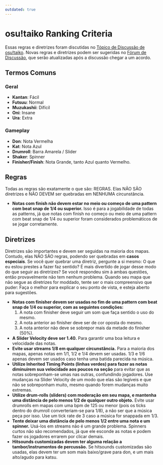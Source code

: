 ```yaml
---
outdated: true
---
```


# osu!taiko Ranking Criteria

Essas regras e diretrizes foram discutidas no [Tópico de Discussão de osu!taiko](https://osu.ppy.sh/community/forums/posts/1275323). Novas regras e diretrizes podem ser sugeridas no [Fórum de Discussão](https://osu.ppy.sh/community/forums/87), que serão atualizadas após a discussão chegar a um acordo.

## Termos Comuns

### Geral

- **Kantan**: Fácil
- **Futsuu**: Normal
- **Muzukashii**: Difícil
- **Oni**: Insane
- **Ura**: Extra

### Gameplay

- **Don**: Nota Vermelha
- **Kat**: Nota Azul
- **Drumroll**: Barra Amarela / Slider
- **Shaker**: Spinner
- **Finisher/Finish**: Nota Grande, tanto Azul quanto Vermelho.

## Regras

Todas as regras são exatamente o que são: REGRAS. Elas NÃO SÃO diretrizes e NÃO DEVEM ser quebradas em NENHUMA circunstância.

- **Notas com finish não devem estar no meio ou começo de uma pattern com beat snap de 1/4 ou superior.** Isso é para a jogabilidade de todas as patterns, já que notas com finish no começo ou meio de uma pattern com beat snap de 1/4 ou superior foram considerados problemáticos de se jogar corretamente.

## Diretrizes

Diretrizes são importantes e devem ser seguidas na maioria dos mapas. Contudo, elas NÃO SÃO regras, podendo ser quebradas em **casos especiais**. Se você quer quebrar uma diretriz, pergunte a si mesmo: O que eu estou prestes a fazer faz sentido? É mais divertido de jogar desse modo do que seguir as diretrizes? Se você respondeu sim à ambas questões, então provavelmente não tem nenhum problema. Quando seu mapa que não segue as diretrizes for moddado, tente ser o mais compreensivo que puder: Faça o melhor para explicar o seu ponto de vista, e esteja aberto para sugestões.

- **Notas com finisher devem ser usadas no fim de uma pattern com beat snap de 1/4 ou superior, com as seguintes condições:**
  1. A nota com finisher deve seguir um som que faça sentido o uso do mesmo.
  2. A nota anterior ao finisher deve ser de cor oposta do mesmo.
  3. A nota anterior não deve se sobrepor mais da metade do finisher (50%).
- **A Slider Velocity deve ser 1.40.** Para garantir uma boa leitura e velocidade das notas.
- **Evite usar streams 1/8 em qualquer circunstância.** Para a maioria dos mapas, apenas notas em 1/1, 1/2 e 1/4 devem ser usadas. 1/3 e 1/6 apenas devem ser usados caso tenha uma batida parecida na música.
- **Utilize Inherited Timing Points (linhas verdes) para fazer as notas diminuirem sua velocidade aos poucos na seção** para evitar que as notas sobreponham-se umas nas outras, confundindo jogadores. Use mudanças na Slider Velocity de um modo que elas são legíveis e que não se sobreponham muito, mesmo quando forem mudanças muito extremas.
- **Utilize drum-rolls (sliders) com moderação em seu mapa, e mantenha uma distância de pelo menos 1/2 de qualquer outro objeto.** Evite usar drumrolls em mapas com uma bpm de 125 ou menor (pois os ticks dentro do drumroll converteriam-se para 1/8), a não ser que a música peça por isso. Use um tick rate de 3 caso a música for snappada em 1/3.
- **Tente deixar uma distância de pelo menos 1/2 entre uma nota e um spinner.** Usá-los em streams não é um grande problema. Spinners curtos não são recomendados, já que ele esconde as notas e podem fazer os jogadores errarem por clicar demais.
- **Hitsounds customizadas devem ter alguma relação a tambor/instrumentos de percussão.** Se hitsounds customizadas são usadas, elas devem ter um som mais baixo/grave para don, e um mais alto/agudo para katsu.
